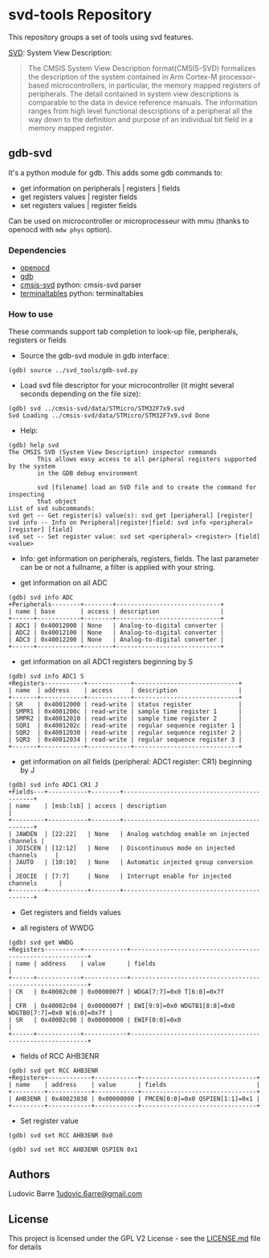 # svd-tools Repository

This repository groups a set of tools using svd features.

[SVD](https://arm-software.github.io/CMSIS_5/SVD/html/index.html): System View Description:
> The CMSIS System View Description format(CMSIS-SVD) formalizes the description of the system
> contained in Arm Cortex-M processor-based microcontrollers, in particular, the memory mapped
> registers of peripherals. The detail contained in system view descriptions is comparable to
> the data in device reference manuals. The information ranges from high level functional
> descriptions of a peripheral all the way down to the definition and purpose of an individual
> bit field in a memory mapped register.

## gdb-svd
It's a python module for gdb. This adds some gdb commands to:
- get information on peripherals | registers | fields
- get registers values | register fields
- set registers values | register fields

Can be used on microcontroller or microprocesseur with mmu (thanks to openocd with `mdw phys` option).

### Dependencies
- [openocd](http://openocd.org/)
- [gdb](https://www.gnu.org/software/gdb/)
- [cmsis-svd](https://pypi.org/project/cmsis-svd/) python: cmsis-svd parser
- [terminaltables](https://pypi.org/project/terminaltables/) python: terminaltables

### How to use
These commands support tab completion to look-up file, peripherals, registers or fields
- Source the gdb-svd module in gdb interface:
```
(gdb) source ../svd_tools/gdb-svd.py
```
- Load svd file descriptor for your microcontroller (it might several seconds depending on the file size):
```
(gdb) svd ../cmsis-svd/data/STMicro/STM32F7x9.svd
Svd Loading ../cmsis-svd/data/STMicro/STM32F7x9.svd Done
```

- Help:
```
(gdb) help svd
The CMSIS SVD (System View Description) inspector commands
        This allows easy access to all peripheral registers supported by the system
        in the GDB debug environment

        svd [filename] load an SVD file and to create the command for inspecting
        that object
List of svd subcommands:
svd get -- Get register(s) value(s): svd get [peripheral] [register]
svd info -- Info on Peripheral|register|field: svd info <peripheral> [register] [field]
svd set -- Set register value: svd set <peripheral> <register> [field] <value>
```
- Info: get information on peripherals, registers, fields. The last parameter
can be or not a fullname, a filter is applied with your string.
 * get information on all ADC
```
(gdb) svd info ADC
+Peripherals--------+--------+-----------------------------+
| name | base       | access | description                 |
+------+------------+--------+-----------------------------+
| ADC1 | 0x40012000 | None   | Analog-to-digital converter |
| ADC2 | 0x40012100 | None   | Analog-to-digital converter |
| ADC3 | 0x40012200 | None   | Analog-to-digital converter |
+------+------------+--------+-----------------------------+
```
 * get information on all ADC1 registers beginning by S
```
(gdb) svd info ADC1 S
+Registers-----------+------------+-----------------------------+
| name  | address    | access     | description                 |
+-------+------------+------------+-----------------------------+
| SR    | 0x40012000 | read-write | status register             |
| SMPR1 | 0x4001200c | read-write | sample time register 1      |
| SMPR2 | 0x40012010 | read-write | sample time register 2      |
| SQR1  | 0x4001202c | read-write | regular sequence register 1 |
| SQR2  | 0x40012030 | read-write | regular sequence register 2 |
| SQR3  | 0x40012034 | read-write | regular sequence register 3 |
+-------+------------+------------+-----------------------------+
```
 * get information on all fields (peripheral: ADC1 register: CR1) beginning by J
```
(gdb) svd info ADC1 CR1 J
+Fields---+-----------+--------+---------------------------------------------+
| name    | [msb:lsb] | access | description                                 |
+---------+-----------+--------+---------------------------------------------+
| JAWDEN  | [22:22]   | None   | Analog watchdog enable on injected channels |
| JDISCEN | [12:12]   | None   | Discontinuous mode on injected channels     |
| JAUTO   | [10:10]   | None   | Automatic injected group conversion         |
| JEOCIE  | [7:7]     | None   | Interrupt enable for injected channels      |
+---------+-----------+--------+---------------------------------------------+
```
- Get registers and fields values
 * all registers of WWDG
```
(gdb) svd get WWDG
+Registers----------+------------+----------------------------------------------------------+
| name | address    | value      | fields                                                   |
+------+------------+------------+----------------------------------------------------------+
| CR   | 0x40002c00 | 0x0000007f | WDGA[7:7]=0x0 T[6:0]=0x7f                                |
| CFR  | 0x40002c04 | 0x0000007f | EWI[9:9]=0x0 WDGTB1[8:8]=0x0 WDGTB0[7:7]=0x0 W[6:0]=0x7f |
| SR   | 0x40002c08 | 0x00000000 | EWIF[0:0]=0x0                                            |
+------+------------+------------+----------------------------------------------------------+
```
 * fields of RCC AHB3ENR
 ```
(gdb) svd get RCC AHB3ENR
+Registers+------------+------------+--------------------------------+
| name    | address    | value      | fields                         |
+---------+------------+------------+--------------------------------+
| AHB3ENR | 0x40023838 | 0x00000000 | FMCEN[0:0]=0x0 QSPIEN[1:1]=0x1 |
+---------+------------+------------+--------------------------------+
```
- Set register value
```
(gdb) svd set RCC AHB3ENR 0x0
```
```
(gdb) svd set RCC AHB3ENR QSPIEN 0x1
```
## Authors
Ludovic Barre 1udovic.6arre@gmail.com

## License
This project is licensed under the GPL V2 License - see the [LICENSE.md](LICENSE.md) file for details
